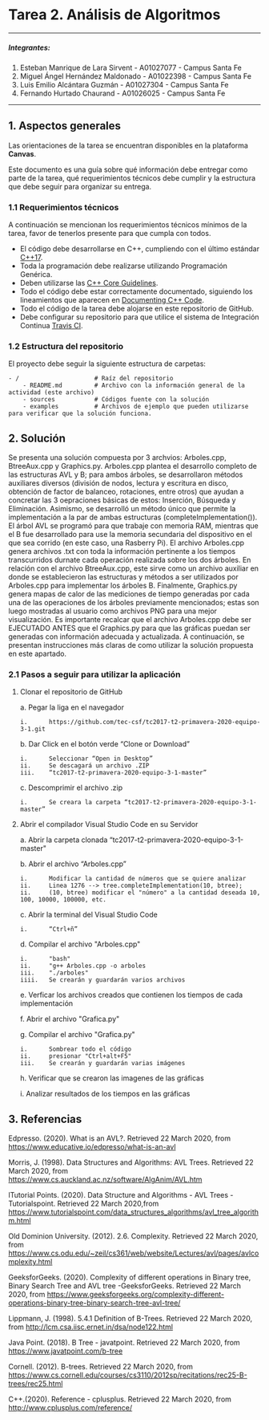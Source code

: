 # Tarea 2. Análisis de Algoritmos

---

##### Integrantes:
1. Esteban Manrique de Lara Sirvent - A01027077 - Campus Santa Fe
2. Miguel Ángel Hernández Maldonado - A01022398 - Campus Santa Fe
3. Luis Emilio Alcántara Guzmán - A01027304 - Campus Santa Fe
4. Fernando Hurtado Chaurand - A01026025 - Campus Santa Fe
---
## 1. Aspectos generales

Las orientaciones de la tarea se encuentran disponibles en la plataforma **Canvas**.

Este documento es una guía sobre qué información debe entregar como parte de la tarea, qué requerimientos técnicos debe cumplir y la estructura que debe seguir para organizar su entrega.


### 1.1 Requerimientos técnicos

A continuación se mencionan los requerimientos técnicos mínimos de la tarea, favor de tenerlos presente para que cumpla con todos.

* El código debe desarrollarse en C++, cumpliendo con el último estándar [C++17](https://isocpp.org/std/the-standard).
* Toda la programación debe realizarse utilizando Programación Genérica.
* Deben utilizarse las [C++ Core Guidelines](https://github.com/isocpp/CppCoreGuidelines/blob/master/CppCoreGuidelines.md).
* Todo el código debe estar correctamente documentado, siguiendo los lineamientos que aparecen en [Documenting C++ Code](https://developer.lsst.io/cpp/api-docs.html).
* Todo el código de la tarea debe alojarse en este repositorio de GitHub.
* Debe configurar su repositorio para que utilice el sistema de Integración Continua [Travis CI](https://travis-ci.org/).

### 1.2 Estructura del repositorio

El proyecto debe seguir la siguiente estructura de carpetas:
```
- / 			        # Raíz del repositorio
    - README.md			# Archivo con la información general de la actividad (este archivo)
    - sources  			# Códigos fuente con la solución
    - examples			# Archivos de ejemplo que pueden utilizarse para verificar que la solución funciona.
```

## 2. Solución
Se presenta una solución compuesta por 3 archvios: Arboles.cpp, BtreeAux.cpp y Graphics.py. Arboles.cpp plantea el desarrollo completo de las estructuras AVL y B; para ambos árboles, se desarrollaron métodos auxiliares diversos (división de nodos, lectura y escritura en disco, obtención de factor de balanceo, rotaciones, entre otros) que ayudan a concretar las 3 oepraciones básicas de estos: Inserción, Búsqueda y Eliminación. Asimismo, se desarrolló un método único que permite la implementación a la par de ambas estructuras (completeImplementation()). El árbol AVL se programó para que trabaje con memoria RAM, mientras que el B fue desarrollado para use la memoria secundaria del dispositivo en el que sea corrido (en este caso, una Rasberry Pi). El archivo Arboles.cpp genera archivos .txt con toda la información pertinente a los tiempos transcurridos durnate cada operación realizada sobre los dos árboles. En relación con el archivo BtreeAux.cpp, este sirve como un archivo auxiliar en donde se establecieron las estructuras y métodos a ser utilizados por Arboles.cpp para implementar los árboles B. Finalmente, Graphics.py genera mapas de calor de las mediciones de tiempo generadas por cada una de las operaciones de los árboles previamente mencionados; estas son luego mostradas al usuario como archivos PNG para una mejor visualización. Es importante recalcar que el archivo Arboles.cpp debe ser EJECUTADO ANTES que el Graphics.py para que las gráficas puedan ser generadas con información adecuada y actualizada. A continuación, se presentan instrucciones más claras de como utilizar la solución propuesta en este apartado.

### 2.1 Pasos a seguir para utilizar la aplicación

1.	Clonar el repositorio de GitHub
   
    a.	Pegar la liga en el navegador
   
        i.      https://github.com/tec-csf/tc2017-t2-primavera-2020-equipo-3-1.git
   
    b.	Dar Click en el botón verde “Clone or Download”
        
        i.      Seleccionar “Open in Desktop”
        ii.     Se descagará un archivo .ZIP
        iii.    “tc2017-t2-primavera-2020-equipo-3-1-master”
   
    c.	Descomprimir el archivo .zip
        
        i.	    Se creara la carpeta “tc2017-t2-primavera-2020-equipo-3-1-master”
        
2.	Abrir el compilador Visual Studio Code en su Servidor

    a.	Abrir la carpeta clonada “tc2017-t2-primavera-2020-equipo-3-1-master"
    
    b.	Abrir el archivo “Arboles.cpp”
    
        i.      Modificar la cantidad de números que se quiere analizar
        ii.     Linea 1276 --> tree.completeImplementation(10, btree);
        ii.     (10, btree) modificar el "número" a la cantidad deseada 10, 100, 10000, 100000, etc.
        
    
    c.	Abrir la terminal del Visual Studio Code
        
        i.	    “Ctrl+ñ”
    
    d.	Compilar el archivo "Arboles.cpp" 
        
        i.      "bash"
        ii.     "g++ Arboles.cpp -o arboles
        iii.    "./arboles"
        iiii.   Se crearán y guardarán varios archivos
    
    e. Verficar los archivos creados que contienen los tiempos de cada implementación
    
    f. Abrir el archivo "Grafica.py"
    
    g. Compilar el archivo "Grafica.py"
        
        i.      Sombrear todo el código
        ii.     presionar "Ctrl+alt+F5"
        iii.    Se crearán y guardarán varias imágenes
        
    h. Verificar que se crearon las imagenes de las gráficas
        
    i.	Analizar resultados de los tiempos en las gráficas



## 3. Referencias

Edpresso. (2020). What is an AVL?. Retrieved 22 March 2020, from https://www.educative.io/edpresso/what-is-an-avl

Morris, J. (1998). Data Structures and Algorithms: AVL Trees. Retrieved 22 March 2020, from https://www.cs.auckland.ac.nz/software/AlgAnim/AVL.htm

lTutorial Points. (2020). Data Structure and Algorithms - AVL Trees - Tutorialspoint. Retrieved 22 March 2020,from https://www.tutorialspoint.com/data_structures_algorithms/avl_tree_algorithm.html

Old Dominion University. (2012). 2.6. Complexity. Retrieved 22 March 2020, from https://www.cs.odu.edu/~zeil/cs361/web/website/Lectures/avl/pages/avlcomplexity.html

GeeksforGeeks. (2020). Complexity of different operations in Binary tree, Binary Search Tree and AVL tree -GeeksforGeeks. Retrieved 22 March 2020, from https://www.geeksforgeeks.org/complexity-different-operations-binary-tree-binary-search-tree-avl-tree/

Lippmann, J. (1998). 5.4.1 Definition of B-Trees. Retrieved 22 March 2020, from http://lcm.csa.iisc.ernet.in/dsa/node122.html

Java Point. (2018). B Tree - javatpoint. Retrieved 22 March 2020, from https://www.javatpoint.com/b-tree

Cornell.  (2012).  B-trees.  Retrieved  22  March  2020,  from  https://www.cs.cornell.edu/courses/cs3110/2012sp/recitations/rec25-B-trees/rec25.html

C++.(2020). Reference - cplusplus. Retrieved 22 March 2020, from http://www.cplusplus.com/reference/

